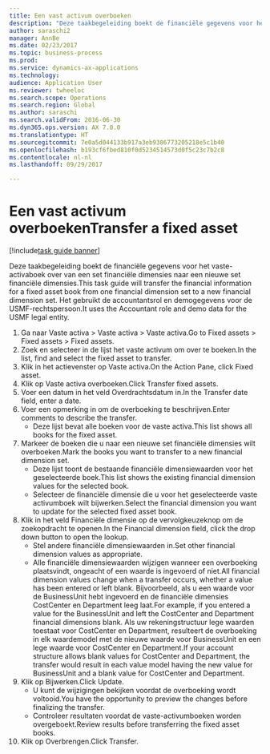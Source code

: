 ```yaml
--- 
title: Een vast activum overboeken
description: "Deze taakbegeleiding boekt de financiële gegevens voor het vaste-activaboek over van een set financiële dimensies naar een nieuwe set financiële dimensies."
author: saraschi2
manager: AnnBe
ms.date: 02/23/2017
ms.topic: business-process
ms.prod: 
ms.service: dynamics-ax-applications
ms.technology: 
audience: Application User
ms.reviewer: twheeloc
ms.search.scope: Operations
ms.search.region: Global
ms.author: saraschi
ms.search.validFrom: 2016-06-30
ms.dyn365.ops.version: AX 7.0.0
ms.translationtype: HT
ms.sourcegitcommit: 7e0a5d044133b917a3eb9386773205218e5c1b40
ms.openlocfilehash: b193cf6fbed810f0d5234514573d0f5c23c7b2c8
ms.contentlocale: nl-nl
ms.lasthandoff: 09/29/2017

---
```

# <a name="transfer-a-fixed-asset"></a><span data-ttu-id="d4508-103">Een vast activum overboeken</span><span class="sxs-lookup"><span data-stu-id="d4508-103">Transfer a fixed asset</span></span>

[!include[task guide banner](../../includes/task-guide-banner.md)]

<span data-ttu-id="d4508-104">Deze taakbegeleiding boekt de financiële gegevens voor het vaste-activaboek over van een set financiële dimensies naar een nieuwe set financiële dimensies.</span><span class="sxs-lookup"><span data-stu-id="d4508-104">This task guide will transfer the financial information for a fixed asset book from one financial dimension set to a new financial dimension set.</span></span>  <span data-ttu-id="d4508-105">Het gebruikt de accountantsrol en demogegevens voor de USMF-rechtspersoon.</span><span class="sxs-lookup"><span data-stu-id="d4508-105">It uses the Accountant role and demo data for the USMF legal entity.</span></span>

1. <span data-ttu-id="d4508-106">Ga naar Vaste activa > Vaste activa > Vaste activa.</span><span class="sxs-lookup"><span data-stu-id="d4508-106">Go to Fixed assets > Fixed assets > Fixed assets.</span></span>
2. <span data-ttu-id="d4508-107">Zoek en selecteer in de lijst het vaste activum om over te boeken.</span><span class="sxs-lookup"><span data-stu-id="d4508-107">In the list, find and select the fixed asset to transfer.</span></span>
3. <span data-ttu-id="d4508-108">Klik in het actievenster op Vaste activa.</span><span class="sxs-lookup"><span data-stu-id="d4508-108">On the Action Pane, click Fixed asset.</span></span>
4. <span data-ttu-id="d4508-109">Klik op Vaste activa overboeken.</span><span class="sxs-lookup"><span data-stu-id="d4508-109">Click Transfer fixed assets.</span></span>
5. <span data-ttu-id="d4508-110">Voer een datum in het veld Overdrachtsdatum in.</span><span class="sxs-lookup"><span data-stu-id="d4508-110">In the Transfer date field, enter a date.</span></span>
6. <span data-ttu-id="d4508-111">Voer een opmerking in om de overboeking te beschrijven.</span><span class="sxs-lookup"><span data-stu-id="d4508-111">Enter comments to describe the transfer.</span></span>
    * <span data-ttu-id="d4508-112">Deze lijst bevat alle boeken voor de vaste activa.</span><span class="sxs-lookup"><span data-stu-id="d4508-112">This list shows all books for the fixed asset.</span></span>  
7. <span data-ttu-id="d4508-113">Markeer de boeken die u naar een nieuwe set financiële dimensies wilt overboeken.</span><span class="sxs-lookup"><span data-stu-id="d4508-113">Mark the books you want to transfer to a new financial dimension set.</span></span>
    * <span data-ttu-id="d4508-114">Deze lijst toont de bestaande financiële dimensiewaarden voor het geselecteerde boek.</span><span class="sxs-lookup"><span data-stu-id="d4508-114">This list shows the existing financial dimension values for the selected book.</span></span>  
    * <span data-ttu-id="d4508-115">Selecteer de financiële dimensie die u voor het geselecteerde vaste activumboek wilt bijwerken.</span><span class="sxs-lookup"><span data-stu-id="d4508-115">Select the financial dimension you want to update for the selected fixed asset book.</span></span>  
8. <span data-ttu-id="d4508-116">Klik in het veld Financiële dimensie op de vervolgkeuzeknop om de zoekopdracht te openen.</span><span class="sxs-lookup"><span data-stu-id="d4508-116">In the Financial dimension field, click the drop down button to open the lookup.</span></span>
    * <span data-ttu-id="d4508-117">Stel andere financiële dimensiewaarden in.</span><span class="sxs-lookup"><span data-stu-id="d4508-117">Set other financial dimension values as appropriate.</span></span>  
    * <span data-ttu-id="d4508-118">Alle financiële dimensiewaarden wijzigen wanneer een overboeking plaatsvindt, ongeacht of een waarde is ingevoerd of niet.</span><span class="sxs-lookup"><span data-stu-id="d4508-118">All financial dimension values change when a transfer occurs, whether a value has been entered or left blank.</span></span> <span data-ttu-id="d4508-119">Bijvoorbeeld, als u een waarde voor de BusinessUnit hebt ingevoerd en de financiële dimensies CostCenter en Department leeg laat.</span><span class="sxs-lookup"><span data-stu-id="d4508-119">For example, if you entered a value for the BusinessUnit and left the CostCenter and Department financial dimensions blank.</span></span> <span data-ttu-id="d4508-120">Als uw rekeningstructuur lege waarden toestaat voor CostCenter en Department, resulteert de overboeking in elk waardemodel met de nieuwe waarde voor BusinessUnit en een lege waarde voor CostCenter en Department.</span><span class="sxs-lookup"><span data-stu-id="d4508-120">If your account structure allows blank values for CostCenter and Department, the transfer would result in each value model having the new value for BusinessUnit and a blank value for CostCenter and Department.</span></span>  
9. <span data-ttu-id="d4508-121">Klik op Bijwerken.</span><span class="sxs-lookup"><span data-stu-id="d4508-121">Click Update.</span></span>
    * <span data-ttu-id="d4508-122">U kunt de wijzigingen bekijken voordat de overboeking wordt voltooid.</span><span class="sxs-lookup"><span data-stu-id="d4508-122">You have the opportunity to preview the changes before finalizing the transfer.</span></span>  
    * <span data-ttu-id="d4508-123">Controleer resultaten voordat de vaste-activumboeken worden overgeboekt.</span><span class="sxs-lookup"><span data-stu-id="d4508-123">Review results before transferring the fixed asset books.</span></span>  
10. <span data-ttu-id="d4508-124">Klik op Overbrengen.</span><span class="sxs-lookup"><span data-stu-id="d4508-124">Click Transfer.</span></span>


